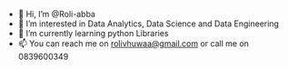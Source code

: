 - 👋 Hi, I’m @Roli-abba
- 👀 I’m interested in Data Analytics, Data Science and Data Engineering
- 🌱 I’m currently learning python Libraries
- 📫 You can reach me on rolivhuwaa@gmail.com or call me on 0839600349

<!---
Roli-abba/Roli-abba is a ✨ special ✨ repository because its `README.md` (this file) appears on your GitHub profile.
You can click the Preview link to take a look at your changes.
--->
